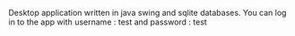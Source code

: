 Desktop application written in java swing and sqlite databases.
You can log in to the app with username : test and password : test 
